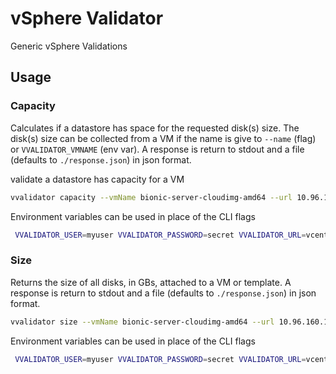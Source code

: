 # vSphere Validator

Generic vSphere Validations

## Usage

### Capacity

Calculates if a datastore has space for the requested disk(s) size. The disk(s) size can be collected from a VM if the name is give to `--name` (flag) or `VVALIDATOR_VMNAME` (env var). A response is return to stdout and a file (defaults to `./response.json`) in json format. 

validate a datastore has capacity for a VM
```bash
vvalidator capacity --vmName bionic-server-cloudimg-amd64 --url 10.96.160.151 --datacenter Datacenter-01 --datastore Datastore-01 --user administrator@vsphere.local --password 'secret'
```

Environment variables can be used in place of the CLI flags
```bash
 VVALIDATOR_USER=myuser VVALIDATOR_PASSWORD=secret VVALIDATOR_URL=vcenter.example.org VVALIDATOR_DATACENTER=dc1 VVALIDATOR_DATASTORE=ds1 VVALIDATOR_VMNAME=mytemplate vvalidator capacity
```

### Size

Returns the size of all disks, in GBs, attached to a VM or template. A response is return to stdout and a file (defaults to `./response.json`) in json format. 

```bash
vvalidator size --vmName bionic-server-cloudimg-amd64 --url 10.96.160.151 --datacenter Datacenter-01 --user administrator@vsphere.local --password 'secret'
``` 

Environment variables can be used in place of the CLI flags
```bash
 VVALIDATOR_USER=myuser VVALIDATOR_PASSWORD=secret VVALIDATOR_URL=vcenter.example.org VVALIDATOR_DATACENTER=dc1 VVALIDATOR_VMNAME=mytemplate vvalidator size
```